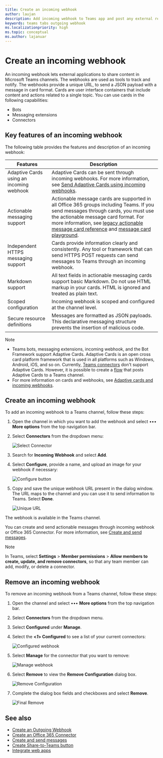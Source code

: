 ```yaml
---
title: Create an incoming webhook
author: laujan
description: Add incoming webhook to Teams app and post any external requests to Teams using it
keywords: teams tabs outgoing webhook
ms.localizationpriority: high
ms.topic: conceptual
ms.author: lajanuar
---
```


# Create an incoming webhook

An incoming webhook lets external applications to share content in Microsoft Teams channels. The webhooks are used as tools to track and notify. The webhooks provide a unique URL, to send a JSON payload with a message in card format. Cards are user interface containers that include content and actions related to a single topic. You can use cards in the following capabilities:

* Bots
* Messaging extensions
* Connectors

## Key features of an incoming webhook

The following table provides the features and description of an incoming webhook:

| Features | Description |
| -------- | ----------- |
|Adaptive Cards using an incoming webhook|Adaptive Cards can be sent through incoming webhooks. For more information, see [Send Adaptive Cards using incoming webhooks](../../webhooks-and-connectors/how-to/connectors-using.md#send-adaptive-cards-using-an-incoming-webhook).|
|Actionable messaging support|Actionable message cards are supported in all Office 365 groups including Teams. If you send messages through cards, you must use the actionable message card format. For more information, see [legacy actionable message card reference](/outlook/actionable-messages/message-card-reference) and [message card playground](https://messagecardplayground.azurewebsites.net).|
|Independent HTTPS messaging support|Cards provide information clearly and consistently. Any tool or framework that can send HTTPS POST requests can send messages to Teams through an incoming webhook.|
|Markdown support|All text fields in actionable messaging cards support basic Markdown. Do not use HTML markup in your cards. HTML is ignored and treated as plain text.|
|Scoped configuration|Incoming webhook is scoped and configured at the channel level.|
|Secure resource definitions|Messages are formatted as JSON payloads. This declarative messaging structure prevents the insertion of malicious code.|

<!--- TBD: A note should be short and eye-catching. No need to put a list item inside a Note or any admonition for that matter. Re-write the below list item.
--->

> [!NOTE]
> * Teams bots, messaging extensions, incoming webhook, and the Bot Framework support Adaptive Cards. Adaptive Cards is an open cross card platform framework that is used in all platforms such as Windows, Android, iOS, and so on. Currently, [Teams connectors](../../webhooks-and-connectors/how-to/connectors-creating.md) don't support Adaptive Cards. However, it is possible to create a [flow](https://flow.microsoft.com/blog/microsoft-flow-in-microsoft-teams/) that posts Adaptive Cards to a Teams channel.
> * For more information on cards and webhooks, see [Adaptive cards and incoming webhooks](~/task-modules-and-cards/what-are-cards.md#adaptive-cards-and-incoming-webhooks).

## Create an incoming webhook

To add an incoming webhook to a Teams channel, follow these steps:

1. Open the channel in which you want to add the webhook and select &#8226;&#8226;&#8226; **More options** from the top navigation bar.
1. Select **Connectors** from the dropdown menu:

    ![Select Connector](~/assets/images/connectors.png)

1. Search for **Incoming Webhook** and select **Add**.
1. Select **Configure**, provide a name, and upload an image for your webhook if necessary:

    ![Configure button](~/assets/images/configure.png)

1. Copy and save the unique webhook URL present in the dialog window. The URL maps to the channel and you can use it to send information to Teams. Select **Done**.

    ![Unique URL](~/assets/images/url.png)

The webhook is available in the Teams channel.

You can create and send actionable messages through incoming webhook or Office 365 Connector. For more information, see [Create and send messages](~/webhooks-and-connectors/how-to/connectors-using.md).

> [!NOTE]
> In Teams, select **Settings** > **Member permissions** > **Allow members to create, update, and remove connectors**, so that any team member can add, modify, or delete a connector.

## Remove an incoming webhook

To remove an incoming webhook from a Teams channel, follow these steps:

1. Open the channel and select &#8226;&#8226;&#8226; **More options** from the top navigation bar.
1. Select **Connectors** from the dropdown menu.
1. Select **Configured** under **Manage**.
1. Select the **<*1*> Configured** to see a list of your current connectors:

    ![Configured webhook](~/assets/images/configured.png)

1. Select **Manage** for the connector that you want to remove:

    ![Manage webhook](~/assets/images/manage.png)

1. Select **Remove** to view the **Remove Configuration** dialog box.

    ![Remove Configuration](~/assets/images/removeconfiguration.png)

1. Complete the dialog box fields and checkboxes and select **Remove**.

    ![Final Remove](~/assets/images/finalremove.png)

## See also

* [Create an Outgoing Webhook](~/webhooks-and-connectors/how-to/add-outgoing-webhook.md)
* [Create an Office 365 Connector](~/webhooks-and-connectors/how-to/connectors-creating.md)
* [Create and send messages](~/webhooks-and-connectors/how-to/connectors-using.md)
* [Create Share-to-Teams button](../../concepts/build-and-test/share-to-teams.md#create-share-to-teams-button)
* [Integrate web apps](~/samples/integrate-web-apps-overview.md)
